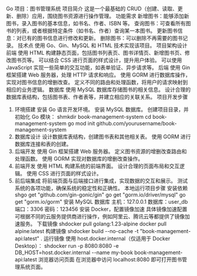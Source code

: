 Go 项目：图书管理系统
项目简介
这是一个最基础的 CRUD（创建、读取、更新、删除）应用，围绕图书资源进行操作管理。
功能需求
新增图书：能够添加新图书，录入图书的基本信息，如书名、作者、ISBN 等。
查询图书：可查看所有图书的列表，或者根据特定条件（如书名、作者）查询某一本图书。
更新图书信息：对已有的图书信息进行修改和更新。
删除图书：可以删除不再需要的图书记录。
技术点
使用 Go、Gin、MySQL 和 HTML 技术实现该项目。
项目架构设计
前端
使用 HTML 构建静态页面，包括图书列表页、图书详情页、新增图书页、修改图书页等。
可以结合 CSS 进行页面的样式设计，提升用户体验。
可以使用 JavaScript 实现一些简单的交互功能，如表单验证、异步请求等。
后端
使用 Gin 框架搭建 Web 服务器，处理 HTTP 请求和响应。
使用 GORM 进行数据库操作，实现对图书信息的增删改查。
定义不同的路由和处理函数，将用户的请求映射到相应的业务逻辑。
数据库
使用 MySQL 数据库存储图书的相关信息。
设计合理的数据库表结构，包括图书表、作者表等，并建立相应的关联关系。
项目开发步骤
1. 环境搭建
安装 Go 语言开发环境。
安装 MySQL 数据库。
创建项目目录，并初始化 Go 模块：
shmkdir book-management-system
cd book-management-system
go mod init github.com/yourusername/book-management-system
2. 数据库设计
设计数据库表结构，创建图书表和其他相关表。
使用 GORM 进行数据库连接和表的创建。
3. 后端开发
使用 Gin 框架搭建 Web 服务器。
定义图书资源的增删改查路由和处理函数。
使用 GORM 实现对数据库的增删改查操作。
4. 前端开发
使用 HTML 构建系统的前端界面。
设计合理的页面布局和交互逻辑。
使用 CSS 进行页面的样式设计。
5. 前后端集成
将前端页面与后端接口进行集成，实现数据的交互和展示。
测试系统的各项功能，确保系统的稳定性和正确性。
本地运行项目步骤
安装依赖
shgo get "github.com/gin-gonic/gin"
go get "gorm.io/driver/mysql"
go get "gorm.io/gorm"
安装 MySQL 数据库
主机：127.0.0.1
数据库：user_db
端口：3306
密码：123456
安装 Docker，配置镜像加速
具体镜像加速配置可根据不同的云服务提供商进行操作，例如阿里云、腾讯云等都提供了镜像加速服务。
下载镜像
shdocker pull golang:1.23-alpine
docker pull alpine:latest
构建镜像
shdocker build --no-cache -t "book-management-api:latest" .
运行镜像
使用 host.docker.internal（仅适用于 Docker Desktop）：
shdocker run -p 8080:8080 -e DB_HOST=host.docker.internal --name my-book book-management-api:latest
浏览器访问页面
在浏览器中访问 localhost:8080 即可打开图书管理系统页面。